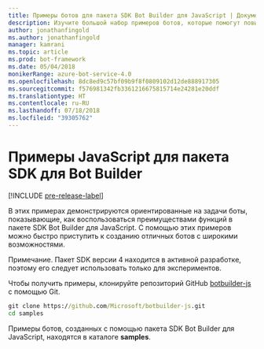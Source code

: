 ```yaml
---
title: Примеры ботов для пакета SDK Bot Builder для JavaScript | Документация Майкрософт
description: Изучите большой набор примеров ботов, которые помогут повысить эффективность разработки ботов с помощью пакета SDK Bot Builder для JavaScript.
author: jonathanfingold
ms.author: jonathanfingold
manager: kamrani
ms.topic: article
ms.prod: bot-framework
ms.date: 05/04/2018
monikerRange: azure-bot-service-4.0
ms.openlocfilehash: 8dc8ed9c57bf09b9f8f0809102d12de888917305
ms.sourcegitcommit: f576981342fb3361216675815714e24281e20ddf
ms.translationtype: HT
ms.contentlocale: ru-RU
ms.lasthandoff: 07/18/2018
ms.locfileid: "39305762"
---
```

# <a name="javascript-samples-for-bot-builder-sdk"></a>Примеры JavaScript для пакета SDK для Bot Builder
[!INCLUDE [pre-release-label](../includes/pre-release-label.md)]

В этих примерах демонстрируются ориентированные на задачи боты, показывающие, как воспользоваться преимуществами функций в пакете SDK Bot Builder для JavaScript. С помощью этих примеров можно быстро приступить к созданию отличных ботов с широкими возможностями. 

Примечание. Пакет SDK версии 4 находится в активной разработке, поэтому его следует использовать только для экспериментов.

Чтобы получить примеры, клонируйте репозиторий GitHub [botbuilder-js](https://github.com/Microsoft/botbuilder-js) с помощью Git.

```cmd
git clone https://github.com/Microsoft/botbuilder-js.git
cd samples
```
Примеры ботов, созданных с помощью пакета SDK Bot Builder для JavaScript, находятся в каталоге **samples**.
